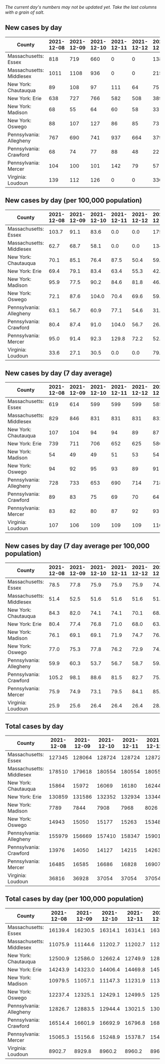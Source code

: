 _The current day's numbers may not be updated yet. Take the last columns with a grain of salt._
## New cases by day

| County | 2021-12-08 | 2021-12-09 | 2021-12-10 | 2021-12-11 | 2021-12-12 | 2021-12-13 | 2021-12-14 |
| --- | --- | --- | --- | --- | --- | --- | --- |
| Massachusetts: Essex | 818 | 719 | 660 | 0 | 0 | 1383 |  |
| Massachusetts: Middlesex | 1011 | 1108 | 936 | 0 | 0 | 2159 |  |
| New York: Chautauqua | 89 | 108 | 97 | 111 | 64 | 75 |  |
| New York: Erie | 638 | 727 | 766 | 582 | 508 | 389 |  |
| New York: Madison | 68 | 55 | 64 | 60 | 58 | 33 |  |
| New York: Oswego | 88 | 107 | 127 | 86 | 85 | 73 |  |
| Pennsylvania: Allegheny | 767 | 690 | 741 | 937 | 664 | 379 |  |
| Pennsylvania: Crawford | 68 | 74 | 77 | 88 | 48 | 22 |  |
| Pennsylvania: Mercer | 104 | 100 | 101 | 142 | 79 | 57 |  |
| Virginia: Loudoun | 139 | 112 | 126 | 0 | 0 | 330 |  |

## New cases by day (per 100,000 population)

| County | 2021-12-08 | 2021-12-09 | 2021-12-10 | 2021-12-11 | 2021-12-12 | 2021-12-13 | 2021-12-14 |
| --- | --- | --- | --- | --- | --- | --- | --- |
| Massachusetts: Essex | 103.7 | 91.1 | 83.6 | 0.0 | 0.0 | 175.3 |  |
| Massachusetts: Middlesex | 62.7 | 68.7 | 58.1 | 0.0 | 0.0 | 134.0 |  |
| New York: Chautauqua | 70.1 | 85.1 | 76.4 | 87.5 | 50.4 | 59.1 |  |
| New York: Erie | 69.4 | 79.1 | 83.4 | 63.4 | 55.3 | 42.3 |  |
| New York: Madison | 95.9 | 77.5 | 90.2 | 84.6 | 81.8 | 46.5 |  |
| New York: Oswego | 72.1 | 87.6 | 104.0 | 70.4 | 69.6 | 59.8 |  |
| Pennsylvania: Allegheny | 63.1 | 56.7 | 60.9 | 77.1 | 54.6 | 31.2 |  |
| Pennsylvania: Crawford | 80.4 | 87.4 | 91.0 | 104.0 | 56.7 | 26.0 |  |
| Pennsylvania: Mercer | 95.0 | 91.4 | 92.3 | 129.8 | 72.2 | 52.1 |  |
| Virginia: Loudoun | 33.6 | 27.1 | 30.5 | 0.0 | 0.0 | 79.8 |  |

## New cases by day (7 day average)

| County | 2021-12-08 | 2021-12-09 | 2021-12-10 | 2021-12-11 | 2021-12-12 | 2021-12-13 | 2021-12-14 |
| --- | --- | --- | --- | --- | --- | --- | --- |
| Massachusetts: Essex | 619 | 614 | 599 | 599 | 599 | 585 |  |
| Massachusetts: Middlesex | 829 | 846 | 831 | 831 | 831 | 832 |  |
| New York: Chautauqua | 107 | 104 | 94 | 94 | 89 | 87 |  |
| New York: Erie | 739 | 711 | 706 | 652 | 625 | 586 |  |
| New York: Madison | 54 | 49 | 49 | 51 | 53 | 54 |  |
| New York: Oswego | 94 | 92 | 95 | 93 | 89 | 91 |  |
| Pennsylvania: Allegheny | 728 | 733 | 653 | 690 | 714 | 718 |  |
| Pennsylvania: Crawford | 89 | 83 | 75 | 69 | 70 | 64 |  |
| Pennsylvania: Mercer | 83 | 82 | 80 | 87 | 92 | 93 |  |
| Virginia: Loudoun | 107 | 106 | 109 | 109 | 109 | 116 |  |

## New cases by day (7 day average per 100,000 population)

| County | 2021-12-08 | 2021-12-09 | 2021-12-10 | 2021-12-11 | 2021-12-12 | 2021-12-13 | 2021-12-14 |
| --- | --- | --- | --- | --- | --- | --- | --- |
| Massachusetts: Essex | 78.5 | 77.8 | 75.9 | 75.9 | 75.9 | 74.1 |  |
| Massachusetts: Middlesex | 51.4 | 52.5 | 51.6 | 51.6 | 51.6 | 51.6 |  |
| New York: Chautauqua | 84.3 | 82.0 | 74.1 | 74.1 | 70.1 | 68.6 |  |
| New York: Erie | 80.4 | 77.4 | 76.8 | 71.0 | 68.0 | 63.8 |  |
| New York: Madison | 76.1 | 69.1 | 69.1 | 71.9 | 74.7 | 76.1 |  |
| New York: Oswego | 77.0 | 75.3 | 77.8 | 76.2 | 72.9 | 74.5 |  |
| Pennsylvania: Allegheny | 59.9 | 60.3 | 53.7 | 56.7 | 58.7 | 59.0 |  |
| Pennsylvania: Crawford | 105.2 | 98.1 | 88.6 | 81.5 | 82.7 | 75.6 |  |
| Pennsylvania: Mercer | 75.9 | 74.9 | 73.1 | 79.5 | 84.1 | 85.0 |  |
| Virginia: Loudoun | 25.9 | 25.6 | 26.4 | 26.4 | 26.4 | 28.1 |  |

## Total cases by day

| County | 2021-12-08 | 2021-12-09 | 2021-12-10 | 2021-12-11 | 2021-12-12 | 2021-12-13 | 2021-12-14 |
| --- | --- | --- | --- | --- | --- | --- | --- |
| Massachusetts: Essex | 127345 | 128064 | 128724 | 128724 | 128724 | 130107 |  |
| Massachusetts: Middlesex | 178510 | 179618 | 180554 | 180554 | 180554 | 182713 |  |
| New York: Chautauqua | 15864 | 15972 | 16069 | 16180 | 16244 | 16319 |  |
| New York: Erie | 130859 | 131586 | 132352 | 132934 | 133442 | 133831 |  |
| New York: Madison | 7789 | 7844 | 7908 | 7968 | 8026 | 8059 |  |
| New York: Oswego | 14943 | 15050 | 15177 | 15263 | 15348 | 15421 |  |
| Pennsylvania: Allegheny | 155979 | 156669 | 157410 | 158347 | 159011 | 159390 |  |
| Pennsylvania: Crawford | 13976 | 14050 | 14127 | 14215 | 14263 | 14285 |  |
| Pennsylvania: Mercer | 16485 | 16585 | 16686 | 16828 | 16907 | 16964 |  |
| Virginia: Loudoun | 36816 | 36928 | 37054 | 37054 | 37054 | 37384 |  |

## Total cases by day (per 100,000 population)

| County | 2021-12-08 | 2021-12-09 | 2021-12-10 | 2021-12-11 | 2021-12-12 | 2021-12-13 | 2021-12-14 |
| --- | --- | --- | --- | --- | --- | --- | --- |
| Massachusetts: Essex | 16139.4 | 16230.5 | 16314.1 | 16314.1 | 16314.1 | 16489.4 |  |
| Massachusetts: Middlesex | 11075.9 | 11144.6 | 11202.7 | 11202.7 | 11202.7 | 11336.7 |  |
| New York: Chautauqua | 12500.9 | 12586.0 | 12662.4 | 12749.9 | 12800.3 | 12859.4 |  |
| New York: Erie | 14243.9 | 14323.0 | 14406.4 | 14469.8 | 14525.1 | 14567.4 |  |
| New York: Madison | 10979.5 | 11057.1 | 11147.3 | 11231.9 | 11313.6 | 11360.1 |  |
| New York: Oswego | 12237.4 | 12325.1 | 12429.1 | 12499.5 | 12569.1 | 12628.9 |  |
| Pennsylvania: Allegheny | 12826.7 | 12883.5 | 12944.4 | 13021.5 | 13076.1 | 13107.2 |  |
| Pennsylvania: Crawford | 16514.4 | 16601.9 | 16692.9 | 16796.8 | 16853.6 | 16879.6 |  |
| Pennsylvania: Mercer | 15065.3 | 15156.6 | 15248.9 | 15378.7 | 15450.9 | 15503.0 |  |
| Virginia: Loudoun | 8902.7 | 8929.8 | 8960.2 | 8960.2 | 8960.2 | 9040.0 |  |

